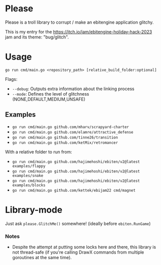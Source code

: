 # Please

Please is a troll library to corrupt / make an ebitengine application glitchy.

This is my entry for the https://itch.io/jam/ebitengine-holiday-hack-2023 jam and its theme: "bug/glitch".

# Usage

```
go run cmd/main.go <repository_path> [relative_build_folder:optional]
```

Flags:
- `--debug`: Outputs extra information about the linking process
- `--mode`: Defines the level of glitchness (NONE,DEFAULT,MEDIUM,UNSAFE)

## Examples

- `go run cmd/main.go github.com/mharv/scrapyard-charter`
- `go run cmd/main.go github.com/elamre/attractive_defense`
- `go run cmd/main.go github.com/tinne26/transition`
- `go run cmd/main.go github.com/ketMix/retromancer`

With a relative folder to run from:
- `go run cmd/main.go github.com/hajimehoshi/ebiten/v2@latest examples/flappy`
- `go run cmd/main.go github.com/hajimehoshi/ebiten/v2@latest examples/snake`
- `go run cmd/main.go github.com/hajimehoshi/ebiten/v2@latest examples/blocks`
- `go run cmd/main.go github.com/kettek/ebijam22 cmd/magnet`

# Library-mode

Just ask `please.GlitchMe()` somewhere! (ideally before `ebiten.RunGame`)

### Notes

- Despite the attempt at putting some locks here and there, this library is not thread-safe (if you're calling DrawX commands from multiple goroutines at the same time).